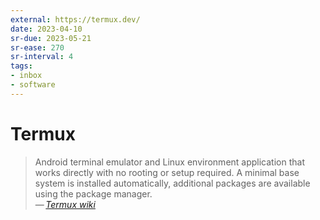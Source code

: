 ```yaml
---
external: https://termux.dev/
date: 2023-04-10
sr-due: 2023-05-21
sr-ease: 270
sr-interval: 4
tags:
- inbox
- software
---
```


# Termux

> Android terminal emulator and Linux environment application that works
> directly with no rooting or setup required. A minimal base system is installed
> automatically, additional packages are available using the package manager.\
> — <cite>[Termux wiki](https://wiki.termux.com/wiki/Main_Page)</cite>
